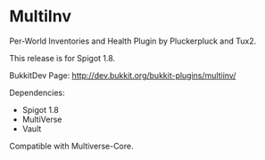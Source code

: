 MultiInv
========

Per-World Inventories and Health Plugin by Pluckerpluck and Tux2.

This release is for Spigot 1.8.

BukkitDev Page: http://dev.bukkit.org/bukkit-plugins/multiinv/

Dependencies:
- Spigot 1.8
- MultiVerse
- Vault

Compatible with Multiverse-Core.
